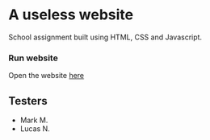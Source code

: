 # A useless website
School assignment built using HTML, CSS and Javascript. 

### Run website
Open the website [here](https://dontpress.netlify.app/)

## Testers 
* Mark M.
* Lucas N.
